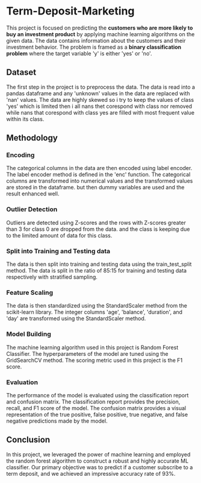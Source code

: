 # Term-Deposit-Marketing  
This project is focused on predicting the **customers who are more likely to buy an investment product** by applying machine learning algorithms on the given data. The data contains information about the customers and their investment behavior. The problem is framed as a **binary classification problem** where the target variable 'y' is either 'yes' or 'no'.  
## Dataset  
The first step in the project is to preprocess the data. The data is read into a pandas dataframe and any 'unknown' values in the data are replaced with 'nan' values. The data are highly skewed so i try to keep the values of class 'yes' which is limited  then i all nans thet corespond with class nor removed while nans that corespond with class yes are filled with most frequent value within its class.  

## Methodology  

### Encoding
The categorical columns in the data are then encoded using label encoder. The label encoder method is defined in the 'enc' function. The categorical columns are transformed into numerical values and the transformed values are stored in the dataframe. but then dummy variables are used and the result enhanced well.  
### Outlier Detection
Outliers are detected using Z-scores and the rows with Z-scores greater than 3 for class 0 are dropped from the data. and the class is keeping due to the limited amount of data for this class.  
### Split into Training and Testing data  
The data is then split into training and testing data using the train_test_split method. The data is split in the ratio of 85:15 for training and testing data respectively with stratified sampling.

### Feature Scaling  
The data is then standardized using the StandardScaler method from the scikit-learn library. The integer columns 'age', 'balance', 'duration', and 'day' are transformed using the StandardScaler method.

### Model Building
The machine learning algorithm used in this project is Random Forest Classifier. The hyperparameters of the model are tuned using the GridSearchCV method. The scoring metric used in this project is the F1 score.

### Evaluation
The performance of the model is evaluated using the classification report and confusion matrix. The classification report provides the precision, recall, and F1 score of the model. The confusion matrix provides a visual representation of the true positive, false positive, true negative, and false negative predictions made by the model.  

## Conclusion  
In this project, we leveraged the power of machine learning and employed the random forest algorithm to construct a robust and highly accurate ML classifier. Our primary objective was to predict if a customer subscribe to a term deposit, and we achieved an impressive accuracy rate of 93%.

